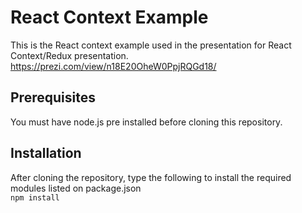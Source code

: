 # React Context Example

This is the React context example used in the presentation for React Context/Redux presentation.<br />
https://prezi.com/view/n18E20OheW0PpjRQGd18/

## Prerequisites
You must have node.js pre installed before cloning this repository.

## Installation
After cloning the repository, type the following to install the required modules listed on package.json<br />
`npm install`
